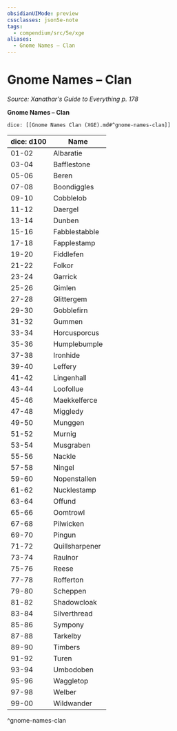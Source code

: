 ```yaml
---
obsidianUIMode: preview
cssclasses: json5e-note
tags:
  - compendium/src/5e/xge
aliases:
  - Gnome Names – Clan
---
```

# Gnome Names – Clan
*Source: Xanathar's Guide to Everything p. 178* 

**Gnome Names – Clan**

`dice: [[Gnome Names Clan (XGE).md#^gnome-names-clan]]`

| dice: d100 | Name |
|------------|------|
| 01-02 | Albaratie |
| 03-04 | Bafflestone |
| 05-06 | Beren |
| 07-08 | Boondiggles |
| 09-10 | Cobblelob |
| 11-12 | Daergel |
| 13-14 | Dunben |
| 15-16 | Fabblestabble |
| 17-18 | Fapplestamp |
| 19-20 | Fiddlefen |
| 21-22 | Folkor |
| 23-24 | Garrick |
| 25-26 | Gimlen |
| 27-28 | Glittergem |
| 29-30 | Gobblefirn |
| 31-32 | Gummen |
| 33-34 | Horcusporcus |
| 35-36 | Humplebumple |
| 37-38 | Ironhide |
| 39-40 | Leffery |
| 41-42 | Lingenhall |
| 43-44 | Loofollue |
| 45-46 | Maekkelferce |
| 47-48 | Miggledy |
| 49-50 | Munggen |
| 51-52 | Murnig |
| 53-54 | Musgraben |
| 55-56 | Nackle |
| 57-58 | Ningel |
| 59-60 | Nopenstallen |
| 61-62 | Nucklestamp |
| 63-64 | Offund |
| 65-66 | Oomtrowl |
| 67-68 | Pilwicken |
| 69-70 | Pingun |
| 71-72 | Quillsharpener |
| 73-74 | Raulnor |
| 75-76 | Reese |
| 77-78 | Rofferton |
| 79-80 | Scheppen |
| 81-82 | Shadowcloak |
| 83-84 | Silverthread |
| 85-86 | Sympony |
| 87-88 | Tarkelby |
| 89-90 | Timbers |
| 91-92 | Turen |
| 93-94 | Umbodoben |
| 95-96 | Waggletop |
| 97-98 | Welber |
| 99-00 | Wildwander |
^gnome-names-clan
